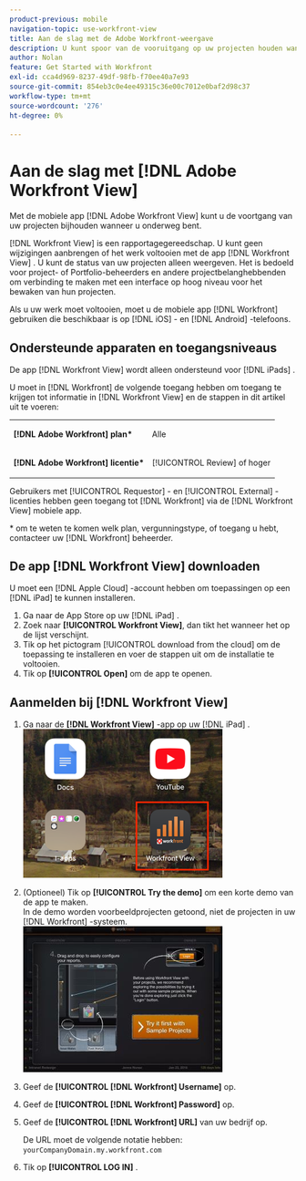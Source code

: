 ```yaml
---
product-previous: mobile
navigation-topic: use-workfront-view
title: Aan de slag met de Adobe Workfront-weergave
description: U kunt spoor van de vooruitgang op uw projecten houden wanneer u onderweg bent door mobiele app van de Mening te gebruiken  [!DNL Adobe Workfront] .
author: Nolan
feature: Get Started with Workfront
exl-id: cca4d969-8237-49df-98fb-f70ee40a7e93
source-git-commit: 854eb3c0e4ee49315c36e00c7012e0baf2d98c37
workflow-type: tm+mt
source-wordcount: '276'
ht-degree: 0%

---
```


# Aan de slag met [!DNL Adobe Workfront View]

Met de mobiele app [!DNL Adobe Workfront View] kunt u de voortgang van uw projecten bijhouden wanneer u onderweg bent.

[!DNL Workfront View] is een rapportagegereedschap. U kunt geen wijzigingen aanbrengen of het werk voltooien met de app [!DNL Workfront View] . U kunt de status van uw projecten alleen weergeven. Het is bedoeld voor project- of Portfolio-beheerders en andere projectbelanghebbenden om verbinding te maken met een interface op hoog niveau voor het bewaken van hun projecten.

Als u uw werk moet voltooien, moet u de mobiele app [!DNL Workfront] gebruiken die beschikbaar is op [!DNL iOS] - en [!DNL Android] -telefoons.

## Ondersteunde apparaten en toegangsniveaus

De app [!DNL Workfront View] wordt alleen ondersteund voor [!DNL iPads] .

U moet in [!DNL Workfront] de volgende toegang hebben om toegang te krijgen tot informatie in [!DNL Workfront View] en de stappen in dit artikel uit te voeren:

<table style="table-layout:auto"> 
 <col> 
 </col> 
 <col> 
 </col> 
 <tbody> 
  <tr> 
   <td role="rowheader"><strong>[!DNL Adobe Workfront] plan*</strong></td> 
   <td> <p>Alle</p> </td> 
  </tr> 
  <tr> 
   <td role="rowheader"><strong>[!DNL Adobe Workfront] licentie*</strong></td> 
   <td> <p>[!UICONTROL Review] of hoger</p> </td> 
  </tr> 
 </tbody> 
</table>

Gebruikers met [!UICONTROL Requestor] - en [!UICONTROL External] -licenties hebben geen toegang tot [!DNL Workfront] via de [!DNL Workfront View] mobiele app.

&#42; om te weten te komen welk plan, vergunningstype, of toegang u hebt, contacteer uw [!DNL Workfront] beheerder.

## De app [!DNL Workfront View] downloaden

U moet een [!DNL Apple Cloud] -account hebben om toepassingen op een [!DNL iPad] te kunnen installeren.

1. Ga naar de App Store op uw [!DNL iPad] .
1. Zoek naar **[!UICONTROL Workfront View]**, dan tikt het wanneer het op de lijst verschijnt.
1. Tik op het pictogram [!UICONTROL download from the cloud] om de toepassing te installeren en voer de stappen uit om de installatie te voltooien.
1. Tik op **[!UICONTROL Open]** om de app te openen.

## Aanmelden bij [!DNL Workfront View]

1. Ga naar de **[!DNL Workfront View]** -app op uw [!DNL iPad] .\
   ![&#x200B; werkfront_view_app_Adobe.png &#x200B;](assets/workfront-view-app-adobe-350x261.png)

1. (Optioneel) Tik op **[!UICONTROL Try the demo]** om een korte demo van de app te maken.\
   In de demo worden voorbeeldprojecten getoond, niet de projecten in uw [!DNL Workfront] -systeem.\
   ![[!DNL workfront_view_demo].jpg &#x200B;](assets/workfront-view-demo-350x256.jpg)

1. Geef de **[!UICONTROL [!DNL Workfront] Username]** op.
1. Geef de **[!UICONTROL [!DNL Workfront] Password]** op.
1. Geef de **[!UICONTROL [!DNL Workfront] URL]** van uw bedrijf op.

   De URL moet de volgende notatie hebben: `yourCompanyDomain.my.workfront.com`

1. Tik op **[!UICONTROL LOG IN]** .
